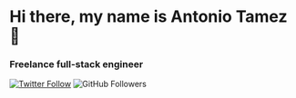 # Hi there, my name is Antonio Tamez 👋
### Freelance full-stack engineer

[![Twitter Follow](https://img.shields.io/twitter/follow/tameznl?style=social)](https://twitter.com/tameznl)
![GitHub Followers](https://img.shields.io/github/followers/antoniotamez?style=social)

<!--
**AntonioTamez/AntonioTamez** is a ✨ _special_ ✨ repository because its `README.md` (this file) appears on your GitHub profile.

Here are some ideas to get you started:

- 🔭 I’m currently working on ...
- 🌱 I’m currently learning ...
- 👯 I’m looking to collaborate on ...
- 🤔 I’m looking for help with ...
- 💬 Ask me about ...
- 📫 How to reach me: ...
- 😄 Pronouns: ...
- ⚡ Fun fact: ...
-->
